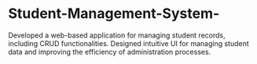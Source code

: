 # Student-Management-System-
Developed a web-based application for managing student records, including CRUD functionalities.
	Designed intuitive UI for managing student data and improving the efficiency of administration processes.
                                    
